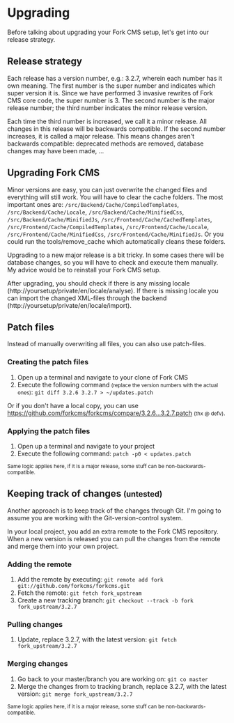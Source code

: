 # Upgrading

Before talking about upgrading your Fork CMS setup, let's get into our release strategy.

## Release strategy

Each release has a version number, e.g.: 3.2.7, wherein each number has it own meaning. The first number is the super number and indicates which super version it is. Since we have performed 3 invasive rewrites of Fork CMS core code, the super number is 3.
The second number is the major release number; the third number indicates the minor release version.

Each time the third number is increased, we call it a minor release. All changes in this release will be backwards compatible. If the second number increases, it is called a major release. This means changes aren't backwards compatible: deprecated methods are removed, database changes may have been made, ...

## Upgrading Fork CMS

Minor versions are easy, you can just overwrite the changed files and everything will still work. You will have to clear the cache folders. The most important ones are: `/src/Backend/Cache/CompiledTemplates`, `/src/Backend/Cache/Locale`,  `/src/Backend/Cache/MinifiedCss`, `/src/Backend/Cache/MinifiedJs`, `/src/Frontend/Cache/CachedTemplates`, `/src/Frontend/Cache/CompiledTemplates`, `/src/Frontend/Cache/Locale`, `/src/Frontend/Cache/MinifiedCss`, `/src/Frontend/Cache/MinifiedJs`. Or you could run the tools/remove_cache which automatically cleans these folders.

Upgrading to a new major release is a bit tricky. In some cases there will be database changes, so you will have to check and execute them manually. My advice would be to reinstall your Fork CMS setup.

After upgrading, you should check if there is any missing locale (http://yoursetup/private/en/locale/analyse). If there is missing locale you can import the changed XML-files through the backend (http://yoursetup/private/en/locale/import).

## Patch files

Instead of manually overwriting all files, you can also use patch-files.

### Creating the patch files

1. Open up a terminal and navigate to your clone of Fork CMS
2. Execute the following command <small>(replace the version numbers with the actual ones)</small>: `git diff 3.2.6 3.2.7 > ~/updates.patch`

Or if you don't have a local copy, you can use https://github.com/forkcms/forkcms/compare/3.2.6...3.2.7.patch <small>(thx @ defv)</small>.

### Applying the patch files

1. Open up a terminal and navigate to your project
2. Execute the following command: `patch -p0 < updates.patch`

<small>Same logic applies here, if it is a major release, some stuff can be non-backwards-compatible.</small>

## Keeping track of changes <small>(untested)</small>

Another approach is to keep track of the changes through Git. I'm going to assume you are working with the Git-version-control system.

In your local project, you add an extra remote to the Fork CMS repository. When a new version is released you can pull the changes from the remote and merge them into your own project.

### Adding the remote

1. Add the remote by executing: `git remote add fork git://github.com/forkcms/forkcms.git`
2. Fetch the remote: `git fetch fork_upstream`
3. Create a new tracking branch: `git checkout --track -b fork fork_upstream/3.2.7`

### Pulling changes

1. Update, replace 3.2.7, with the latest version: `git fetch fork_upstream/3.2.7`

### Merging changes

1. Go back to your master/branch you are working on: `git co master`
2. Merge the changes from to tracking branch, replace 3.2.7, with the latest version: `git merge fork_upstream/3.2.7`

<small>Same logic applies here, if it is a major release, some stuff can be non-backwards-compatible.</small>
